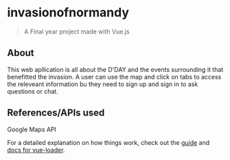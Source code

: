 # invasionofnormandy

> A Final year project made with Vue.js

## About

This web apllication is all about the D'DAY and the events surrounding it that
benefitted the invasion. A user can use the map and click on tabs to access the releveant
information bu they need to sign up and sign in to ask questions or chat.

## References/APIs used

Google Maps API

For a detailed explanation on how things work, check out the [guide](http://vuejs-templates.github.io/webpack/) and [docs for vue-loader](http://vuejs.github.io/vue-loader).
